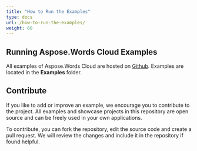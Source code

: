 ```yaml
---
title: "How to Run the Examples"
type: docs
url: /how-to-run-the-examples/
weight: 60
---
```


## **Running Aspose.Words Cloud Examples**
All examples of Aspose.Words Cloud are hosted on [Github](https://github.com/aspose-words-cloud). Examples are located in the **Examples** folder.
## **Contribute**
If you like to add or improve an example, we encourage you to contribute to the project. All examples and showcase projects in this repository are open source and can be freely used in your own applications.

To contribute, you can fork the repository, edit the source code and create a pull request. We will review the changes and include it in the repository if found helpful.

